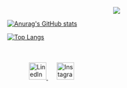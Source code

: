 

<!--
**deepchhatralia/deepchhatralia** is a ✨ _special_ ✨ repository because its `README.md` (this file) appears on your GitHub profile.

Here are some ideas to get you started:

- 🔭 I’m currently working on ...
- 🌱 I’m currently learning ...
- 👯 I’m looking to collaborate on ...
- 🤔 I’m looking for help with ...
- 💬 Ask me about ...
- 📫 How to reach me: ...
- 😄 Pronouns: ...
- ⚡ Fun fact: ...
-->

<p align="center">
<!--   <img src="https://cdn0.iconfinder.com/data/icons/fillicons-information-technology/1550/hello_world_code_web-256.png"/> -->
  <img src="https://cdn0.iconfinder.com/data/icons/fillicons-information-technology/1550/hello_world_code_web-256.png" />
</p>

[![Anurag's GitHub stats](https://github-readme-stats.vercel.app/api?username=deepchhatralia&count_private=true&show_icons=true&theme=nightowl)](https://github.com/anuraghazra/github-readme-stats)
<!-- &layout=compact
  &layout=donut
 &layout=compact-vertical
&layout=pie
-->

[![Top Langs](https://github-readme-stats.vercel.app/api/top-langs/?username=anuraghazra&layout=donut)](https://github.com/anuraghazra/github-readme-stats)

<!-- ![Snake animation](https://github.com/thepiyushmalhotra/thepiyushmalhotra/blob/output/github-contribution-grid-snake.svg) -->


<div style="margin: 50px;">
  <a style="margin-right: 20px;" href="https://www.linkedin.com/in/deep-chhatralia-077994176/">
    <img src="https://cdn1.iconfinder.com/data/icons/logotypes/32/circle-linkedin-512.png" alt="Linedln" width="40px" />  
  </a>

  <a href="https://www.instagram.com/deep_chhatralia/">
    <img src="https://cdn4.iconfinder.com/data/icons/picons-social/57/38-instagram-2-512.png" alt="Instagram" width="40px" />  
  </a>
</div>
